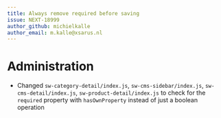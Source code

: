 ```yaml
---
title: Always remove required before saving
issue: NEXT-18999
author_github: michielkalle
author_email: m.kalle@xsarus.nl
---
```

# Administration
* Changed `sw-category-detail/index.js`, `sw-cms-sidebar/index.js`, `sw-cms-detail/index.js`, `sw-product-detail/index.js` to check for the `required` property with `hasOwnProperty` instead of just a boolean operation